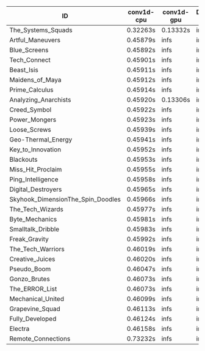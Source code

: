 |ID|conv1d-cpu|conv1d-gpu|DWSPConv2D-gpu|gemm-gpu|avg|
|-|-|-|-|-|-|
|The_Systems_Squads|0.32263s|0.13332s|infs|4.44800s|infs|
|Artful_Maneuvers|0.45879s|infs|infs|4.40804s|infs|
|Blue_Screens|0.45892s|infs|infs|4.41287s|infs|
|Tech_Connect|0.45901s|infs|infs|4.44935s|infs|
|Beast_Isis|0.45911s|infs|infs|4.40895s|infs|
|Maidens_of_Maya|0.45912s|infs|infs|4.38775s|infs|
|Prime_Calculus|0.45914s|infs|infs|4.39654s|infs|
|Analyzing_Anarchists|0.45920s|0.13306s|infs|4.39741s|infs|
|Creed_Symbol|0.45922s|infs|infs|4.38135s|infs|
|Power_Mongers|0.45923s|infs|infs|4.39455s|infs|
|Loose_Screws|0.45939s|infs|infs|4.40912s|infs|
|Geo-Thermal_Energy|0.45941s|infs|infs|4.39604s|infs|
|Key_to_Innovation|0.45952s|infs|infs|4.38797s|infs|
|Blackouts|0.45953s|infs|infs|4.37414s|infs|
|Miss_Hit_Proclaim|0.45955s|infs|infs|4.40620s|infs|
|Ping_Intelligence|0.45958s|infs|infs|4.38523s|infs|
|Digital_Destroyers|0.45965s|infs|infs|4.38155s|infs|
|Skyhook_DimensionThe_Spin_Doodles|0.45966s|infs|infs|4.41500s|infs|
|The_Tech_Wizards|0.45977s|infs|infs|4.40474s|infs|
|Byte_Mechanics|0.45981s|infs|infs|4.39469s|infs|
|Smalltalk_Dribble|0.45983s|infs|infs|4.35718s|infs|
|Freak_Gravity|0.45992s|infs|infs|4.39647s|infs|
|The_Tech_Warriors|0.46019s|infs|infs|4.44414s|infs|
|Creative_Juices|0.46020s|infs|infs|4.37577s|infs|
|Pseudo_Boom|0.46047s|infs|infs|4.40851s|infs|
|Gonzo_Brutes|0.46073s|infs|infs|4.39123s|infs|
|The_ERROR_List|0.46073s|infs|infs|4.38570s|infs|
|Mechanical_United|0.46099s|infs|infs|4.38252s|infs|
|Grapevine_Squad|0.46113s|infs|infs|4.38378s|infs|
|Fully_Developed|0.46124s|infs|infs|4.39389s|infs|
|Electra|0.46158s|infs|infs|4.41560s|infs|
|Remote_Connections|0.73232s|infs|infs|4.38257s|infs|
